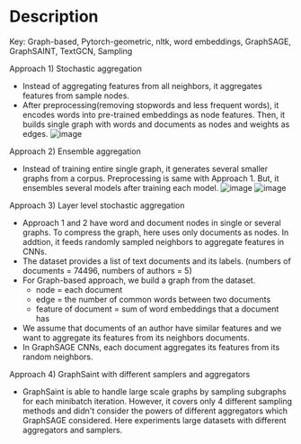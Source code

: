 # Description

Key: Graph-based, Pytorch-geometric, nltk, word embeddings, GraphSAGE, GraphSAINT, TextGCN, Sampling

Approach 1) Stochastic aggregation
- Instead of aggregating features from all neighbors, it aggregates features from sample nodes. 
- After preprocessing(removing stopwords and less frequent words), it encodes words into pre-trained embeddings as node features. Then, it builds single graph with words and documents as nodes and weights as edges. 
![image](https://user-images.githubusercontent.com/45250729/100066340-40c92300-2e35-11eb-879c-4957dc4a3035.png)

Approach 2) Ensemble aggregation 
- Instead of training entire single graph, it generates several smaller graphs from a corpus. Preprocessing is same with Approach 1. But, it ensembles several models after training each model. 
![image](https://user-images.githubusercontent.com/45250729/100066465-6ce4a400-2e35-11eb-9764-f63daa9ce7d0.png)
![image](https://user-images.githubusercontent.com/45250729/100066777-c220b580-2e35-11eb-9fb4-f06da9a5875a.png)

Approach 3) Layer level stochastic aggregation 
- Approach 1 and 2 have word and document nodes in single or several graphs. To compress the graph, here uses only documents as nodes. In addtion, it feeds randomly sampled neighbors to aggregate features in CNNs. 
- The dataset provides a list of text documents and its labels. (numbers of documents = 74496, numbers of authors = 5)
- For Graph-based approach, we build a graph from the dataset. 
    - node = each document
    - edge = the number of common words between two documents 
    - feature of document = sum of word embeddings that a document has 
 - We assume that documents of an author have similar features and we want to aggregate its features from its neighbors documents. 
 - In GraphSAGE CNNs, each document aggregates its features from its random neighbors. 

Approach 4) GraphSaint with different samplers and aggregators 
- GraphSaint is able to handle large scale graphs by sampling subgraphs for each minibatch iteration. However, it covers only 4 different sampling methods and didn't consider the powers of different aggregators which GraphSAGE considered. Here experiments large datasets with different aggregators and samplers. 
